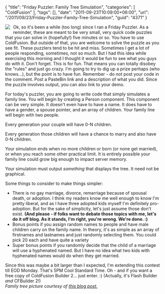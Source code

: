 {
	"title": "Friday Puzzler: Family Tree Simulation",
	"categories": [
		"ColdFusion"
	],
	"tags": [],
	"date": "2011-09-23T10:09:00+06:00",
	"url": "/2011/09/23/Friday-Puzzler-Family-Tree-Simulation",
	"guid": "4371"
}

<img src="https://static.raymondcamden.com/images/cfjedi/Family_Tree_img.jpg" align="left" style="margin-right:10px;margin-bottom:10px" /> Ok, so it's been a while (too long) since I ran a Friday Puzzler. As a reminder, these are meant to be very small, very quick code puzzles that you can solve in (hopefully!) five minutes or so. You have to use ColdFusion. But outside of that, you are welcome to solve the puzzle as you see fit. These puzzlers tend to be hit and miss. Sometimes I get a lot of people responding, sometimes, not so much. But I had this idea while exercising this morning and I thought it would be fun to see what you guys do with it. Don't forget. This is for fun. That means you can totally disobey the "rules" and just go crazy. I'm going to try to dig up a prize perhaps (who knows...), but the point is to have fun. Remember - do not post your code in the comment. Post a PasteBin link and a description of what you did. Since the puzzle involves output, you can also link to your demo.
<!--more-->
For today's puzzler, you are going to write code that simply simulates a family line. You will begin by creating a Person component. This component can be very simple. It doesn't even have to have a name. It does have to have a gender, a spouse pointer, and an array of children. Your family line will begin with two people.

Every generation your couple will have 0-N children. 

Every generation those children will have a chance to marry and also have 0-N children.

Your simulation ends when no more children or born (or none get married), or when you reach some other practical limit. It is entirely possible your family line could grow big enough to impact server memory. 

Your simulation must output <i>something</i> that displays the tree. It need not be graphical. 

Some things to consider to make things simpler:

<ul>
<li>There is no gay marriage, divorce, remarriage because of spousal death, or adoption. I think my readers know me well enough to know I'm pretty liberal, and as I have three adopted kids myself I'm definitely pro-adoption. But for the sake of simplicity, let's just assume those don't exist.  <b>(And please - if folks want to debate those topics with me, let's do it off blog. As it stands, I'm right, you're wrong. We're done. :)</b>
<li>Bonus points if you assign random names to people and have male children carry on the family name. In theory, it's as simple as an array of firstnames and lastnames and just randomly selecting them. You could pick 20 each and have quite a variety
<li>Super bonus points if you randomly decide that the child of a marriage will use a hyphenated named. But I have no idea what two kids with hyphenated names would do when they get married.
</ul>

<p>
Since this was maybe a bit larger than I expected, I'm extending this contest till EOD Monday. That's 5PM Cool Standard Time. Oh - and if you want a free copy of ColdFusion Builder 2... just enter. :) (Actually, it's Flash Builder <i>and</i> CFBuilder 2!)
<br clear="left">
<i>Family tree picture courtesy of <a href="http://genealogy.about.com/od/free_charts/ig/genealogy_charts/family_tree.htm">this blog post.</a></i>